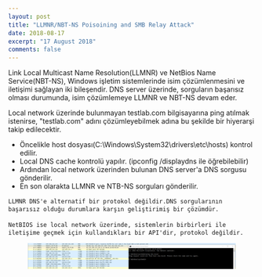 ```yaml
---
layout: post
title: "LLMNR/NBT-NS Poisoining and SMB Relay Attack"
date: 2018-08-17
excerpt: "17 August 2018"
comments: false
---
```


Link Local Multicast Name Resolution(LLMNR) ve NetBios Name Service(NBT-NS), Windows işletim sistemlerinde isim çözümlenmesini ve iletişimi sağlayan iki bileşendir. DNS server üzerinde, sorguların başarısız olması durumunda, isim çözümlemeye LLMNR ve NBT-NS devam eder.

Local network üzerinde bulunmayan testlab.com bilgisayarına ping atılmak istenirse, "testlab.com" adını çözümleyebilmek adına bu şekilde bir hiyerarşi takip edilecektir.

+ Öncelikle host dosyası(C:\Windows\System32\drivers\etc\hosts) kontrol edilir.
+ Local DNS cache kontrolü yapılır. (ipconfig /displaydns ile öğrebilebilir)
+ Ardından local network üzerinden bulunan DNS server'a DNS sorgusu gönderilir.
+ En son olarakta LLMNR ve NTB-NS sorguları gönderilir.
    
   
```
LLMNR DNS'e alternatif bir protokol değildir.DNS sorgularının başarısız olduğu durumlara karşın geliştirimiş bir çözümdür.

NetBIOS ise local network üzerinde, sistemlerin birbirleri ile iletişime geçmek için kullandıkları bir API'dir, protokol değildir.
```
<figure >
    <img src="/assets/img/llmnr1.PNG">
</figure>
